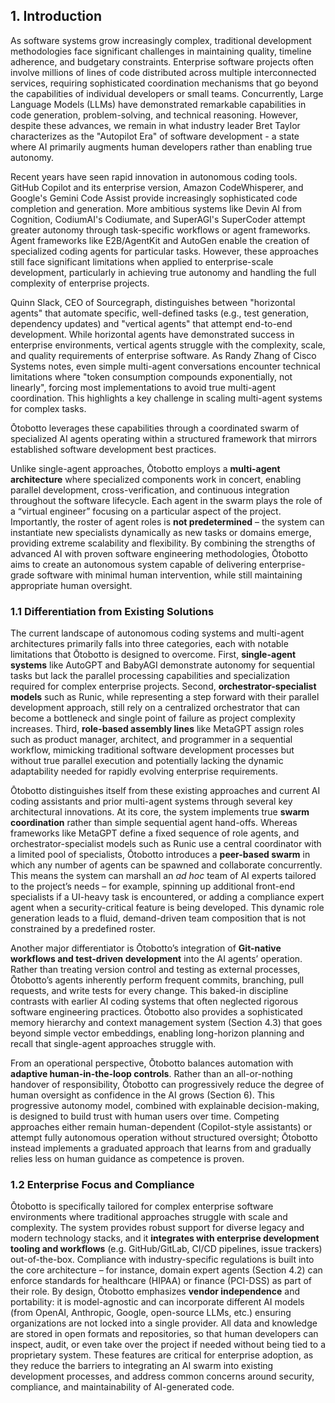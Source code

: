 ## 1. Introduction

As software systems grow increasingly complex, traditional development methodologies face significant challenges in maintaining quality, timeline adherence, and budgetary constraints. Enterprise software projects often involve millions of lines of code distributed across multiple interconnected services, requiring sophisticated coordination mechanisms that go beyond the capabilities of individual developers or small teams. Concurrently, Large Language Models (LLMs) have demonstrated remarkable capabilities in code generation, problem-solving, and technical reasoning. However, despite these advances, we remain in what industry leader Bret Taylor characterizes as the "Autopilot Era" of software development - a state where AI primarily augments human developers rather than enabling true autonomy.

Recent years have seen rapid innovation in autonomous coding tools. GitHub Copilot and its enterprise version, Amazon CodeWhisperer, and Google's Gemini Code Assist provide increasingly sophisticated code completion and generation. More ambitious systems like Devin AI from Cognition, CodiumAI's Codiumate, and SuperAGI's SuperCoder attempt greater autonomy through task-specific workflows or agent frameworks. Agent frameworks like E2B/AgentKit and AutoGen enable the creation of specialized coding agents for particular tasks. However, these approaches still face significant limitations when applied to enterprise-scale development, particularly in achieving true autonomy and handling the full complexity of enterprise projects.

Quinn Slack, CEO of Sourcegraph, distinguishes between "horizontal agents" that automate specific, well-defined tasks (e.g., test generation, dependency updates) and "vertical agents" that attempt end-to-end development. While horizontal agents have demonstrated success in enterprise environments, vertical agents struggle with the complexity, scale, and quality requirements of enterprise software. As Randy Zhang of Cisco Systems notes, even simple multi-agent conversations encounter technical limitations where "token consumption compounds exponentially, not linearly", forcing most implementations to avoid true multi-agent coordination. This highlights a key challenge in scaling multi-agent systems for complex tasks.

Ōtobotto leverages these capabilities through a coordinated swarm of specialized AI agents operating within a structured framework that mirrors established software development best practices.

Unlike single-agent approaches, Ōtobotto employs a **multi-agent architecture** where specialized components work in concert, enabling parallel development, cross-verification, and continuous integration throughout the software lifecycle. Each agent in the swarm plays the role of a “virtual engineer” focusing on a particular aspect of the project. Importantly, the roster of agent roles is **not predetermined** – the system can instantiate new specialists dynamically as new tasks or domains emerge, providing extreme scalability and flexibility. By combining the strengths of advanced AI with proven software engineering methodologies, Ōtobotto aims to create an autonomous system capable of delivering enterprise-grade software with minimal human intervention, while still maintaining appropriate human oversight.

### 1.1 Differentiation from Existing Solutions

The current landscape of autonomous coding systems and multi-agent architectures primarily falls into three categories, each with notable limitations that Ōtobotto is designed to overcome. First, **single-agent systems** like AutoGPT and BabyAGI demonstrate autonomy for sequential tasks but lack the parallel processing capabilities and specialization required for complex enterprise projects. Second, **orchestrator-specialist models** such as Runic, while representing a step forward with their parallel development approach, still rely on a centralized orchestrator that can become a bottleneck and single point of failure as project complexity increases. Third, **role-based assembly lines** like MetaGPT assign roles such as product manager, architect, and programmer in a sequential workflow, mimicking traditional software development processes but without true parallel execution and potentially lacking the dynamic adaptability needed for rapidly evolving enterprise requirements.

Ōtobotto distinguishes itself from these existing approaches and current AI coding assistants and prior multi-agent systems through several key architectural innovations. At its core, the system implements true **swarm coordination** rather than simple sequential agent hand-offs. Whereas frameworks like MetaGPT define a fixed sequence of role agents, and orchestrator-specialist models such as Runic use a central coordinator with a limited pool of specialists, Ōtobotto introduces a **peer-based swarm** in which any number of agents can be spawned and collaborate concurrently. This means the system can marshall an *ad hoc* team of AI experts tailored to the project’s needs – for example, spinning up additional front-end specialists if a UI-heavy task is encountered, or adding a compliance expert agent when a security-critical feature is being developed. This dynamic role generation leads to a fluid, demand-driven team composition that is not constrained by a predefined roster.

Another major differentiator is Ōtobotto’s integration of **Git-native workflows and test-driven development** into the AI agents’ operation. Rather than treating version control and testing as external processes, Ōtobotto’s agents inherently perform frequent commits, branching, pull requests, and write tests for every change. This baked-in discipline contrasts with earlier AI coding systems that often neglected rigorous software engineering practices. Ōtobotto also provides a sophisticated memory hierarchy and context management system (Section 4.3) that goes beyond simple vector embeddings, enabling long-horizon planning and recall that single-agent approaches struggle with.

From an operational perspective, Ōtobotto balances automation with **adaptive human-in-the-loop controls**. Rather than an all-or-nothing handover of responsibility, Ōtobotto can progressively reduce the degree of human oversight as confidence in the AI grows (Section 6). This progressive autonomy model, combined with explainable decision-making, is designed to build trust with human users over time. Competing approaches either remain human-dependent (Copilot-style assistants) or attempt fully autonomous operation without structured oversight; Ōtobotto instead implements a graduated approach that learns from and gradually relies less on human guidance as competence is proven.

### 1.2 Enterprise Focus and Compliance

Ōtobotto is specifically tailored for complex enterprise software environments where traditional approaches struggle with scale and complexity. The system provides robust support for diverse legacy and modern technology stacks, and it **integrates with enterprise development tooling and workflows** (e.g. GitHub/GitLab, CI/CD pipelines, issue trackers) out-of-the-box. Compliance with industry-specific regulations is built into the core architecture – for instance, domain expert agents (Section 4.2) can enforce standards for healthcare (HIPAA) or finance (PCI-DSS) as part of their role. By design, Ōtobotto emphasizes **vendor independence** and portability: it is model-agnostic and can incorporate different AI models (from OpenAI, Anthropic, Google, open-source LLMs, etc.) ensuring organizations are not locked into a single provider. All data and knowledge are stored in open formats and repositories, so that human developers can inspect, audit, or even take over the project if needed without being tied to a proprietary system. These features are critical for enterprise adoption, as they reduce the barriers to integrating an AI swarm into existing development processes, and address common concerns around security, compliance, and maintainability of AI-generated code.
